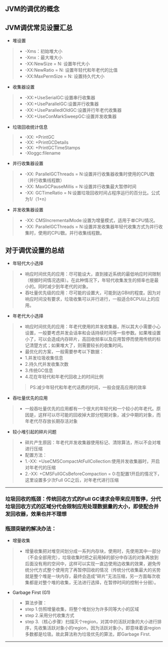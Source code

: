 ## JVM的调优的概念


## JVM调优常见设置汇总
* 堆设置
> * -Xms：初始堆大小
> * -Xmx：最大堆大小
> * -XX:NewSize = N: 设置年代大小
> * -XX:NewRatio = N: 设置年轻代和年老代的比值
> * -XX:MaxPermSize = N: 设置持久代大小

* 收集器设置
> * -XX:+UseSerialGC:设置串行收集器
> * -XX:+UseParallelGC:设置并行收集器
> * -XX:+UseParalledlOldGC:设置并行年老代收集器
> * -XX:+UseConMarkSweepGC:设置并发收集器

* 垃圾回收统计信息
> * -XX: +PrintGC
> * -XX: +PrintGCDetails
> * -XX: +PrintGCTimeStamps
> * -Xloggc:filename

* 并行收集器设置
> * -XX: ParallelGCThreads = N:设置并行收集器收集时使用的CPU数（并行收集线程数）
> * -XX: MaxGCPauseMillis = N:设置并行收集最大暂停时间
> * -XX: GCTimeRatio = N:设置垃圾回收时间占程序运行的百分比。公式为1/（1+n）

* 并发收集器设置
> * -XX: CMSIncrementalMode:设置为增量模式，适用于单CPU情况。
> * -XX: ParallelGCThreads = N:设置并发收集器年轻代收集方式为并行收集时，使用的CPU数。并行收集线程数。

## 对于调优设置的总结
* 年轻代大小选择
> * 响应时间优先的应用：尽可能设大，直到接近系统的最低响应时间限制（根据时间情况选择）。在此种情况下，年轻代收集发生的频率也是最小的。同时减少到年老代的对象。
> * 吞吐量优先级的应用：尽可能的设置大，可能到达GBit的程度。因为对响应时间没有要求，垃圾收集可以并行进行，一般适合8CPU以上的应用。

* 年老代大小选择
> * 响应时间优先的应用：年老代使用的并发收集器，所以其大小需要小心设置，一般要考虑并发会话率和会话持续时间等一些参数。如果堆设置小了，可以会造成内存碎片，高回收频率以及应用暂停而使用传统的标记清楚方式；如果堆大了，则需要较长的收集时间。
> * 最优化的方案，一般需要参考以下数据：
> * 1.并发垃圾收集信息
> * 2.持久代并发收集次数
> * 3.传统GC信息
> * 4.花在年轻代和年老代回收上的时间比例
> > PS:减少年轻代和年老代话费的时间，一般会提高应用的效率

* 吞吐量优先的应用
> * 一般吞吐量优先的应用都有一个很大的年轻代和一个较小的年老代。原因是，这样可以尽可能的回收掉大部分短期对象，减少中期的对象，而年老代尽存放长期存活对象

* 较小堆引起的碎片问题
> * 碎片产生原因：年老代并发收集器使用标记、清除算法，所以不会对堆进行压缩
> * 配置方法：
> * 1.-XX: +UseCMSCompactAtFullCollection:使用并发收集器时，开启对年老代的压缩
> * 2.-XX: +CMSFullGCsBeforeCompaction = 0:在配置1开启的情况下，这里设置多少次Full GC之后，对年老代进行压缩

---
### 垃圾回收的瓶颈：传统回收方式的Full GC请求会带来应用暂停，分代垃圾回收方式的区域分代会限制应用处理数据量的大小，即使配合并发回收器，效果也并不理想

### 瓶颈突破的解决办法：
* 增量收集

> * 增量收集把对堆空间划分成一系列内存块，使用时，先使用其中一部分（不会全部用完），垃圾收集时把之前用掉的部分中存活的对象再放到后面没有用的空间中，这样可以实现一直边使用边收集的效果，避免传统分代方式整个使用完了再暂停回收的情况（传统分代收集最大的劣势就是整个堆是一块内存，最终会造成“碎片”无法压缩，另一方面每次收集都是对整个堆的收集，无法进行选择，在暂停时间的控制十分弱）。

* Garbage First (G1)

> * 算法步骤：
> * step 1.仿照增量收集，将整个堆划分为许多同等大小的区域
> * step 2.采用分代收集方式
> * step 3.（核心步骤）扫描灭个region，对其中的活跃对象的大小进行排序，先收集活跃对象小的region，因为活跃对象小，即意味着该region多数都是垃圾。故此算法称为垃圾优先的算法，即Garbage First.

---

